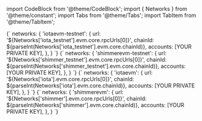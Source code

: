 import CodeBlock from '@theme/CodeBlock';
import { Networks } from '@theme/constant';
import Tabs from '@theme/Tabs';
import TabItem from '@theme/TabItem';

<Tabs groupId='network' queryString>
<TabItem value='iota_testnet' label='IOTA EVM Testnet'>

<CodeBlock language="js">
{`
networks: {
    'iotaevm-testnet': {
        url: '${Networks['iota_testnet'].evm.core.rpcUrls[0]}',
        chainId: ${parseInt(Networks['iota_testnet'].evm.core.chainId)},
        accounts: [YOUR PRIVATE KEY],
    },
}
`}
</CodeBlock>

</TabItem>
<TabItem value='shimmer_testnet' label='ShimmerEVM Testnet'>

<CodeBlock language="js">
{`
networks: {
    'shimmerevm-testnet': {
        url: '${Networks['shimmer_testnet'].evm.core.rpcUrls[0]}',
        chainId: ${parseInt(Networks['shimmer_testnet'].evm.core.chainId)},
        accounts: [YOUR PRIVATE KEY],
    },
}
`}
</CodeBlock>

</TabItem>
<TabItem value='iota' label='IOTA EVM'>

<CodeBlock language="js">
{`
networks: {
    'iotaevm': {
        url: '${Networks['iota'].evm.core.rpcUrls[0]}',
        chainId: ${parseInt(Networks['iota'].evm.core.chainId)},
        accounts: [YOUR PRIVATE KEY],
    },
}
`}
</CodeBlock>

</TabItem>
<TabItem value='shimmer' label='ShimmerEVM'>

<CodeBlock language="js">
{`
networks: {
    'shimmerevm': {
        url: '${Networks['shimmer'].evm.core.rpcUrls[0]}',
        chainId: ${parseInt(Networks['shimmer'].evm.core.chainId)},
        accounts: [YOUR PRIVATE KEY],
    },
}
`}
</CodeBlock>

</TabItem>
</Tabs>